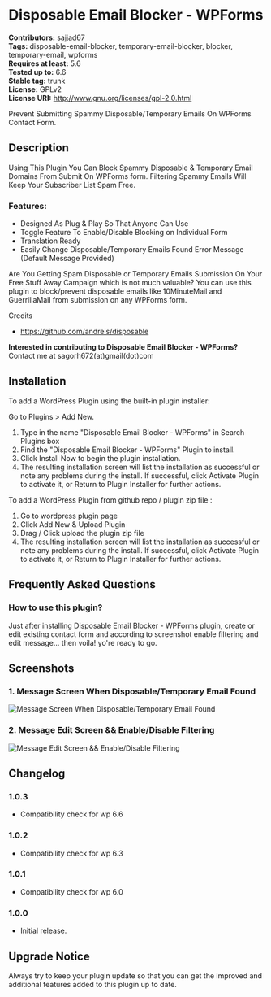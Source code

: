 # Disposable Email Blocker - WPForms

**Contributors:** sajjad67 \
**Tags:** disposable-email-blocker, temporary-email-blocker, blocker, temporary-email, wpforms \
**Requires at least:** 5.6 \
**Tested up to:** 6.6 \
**Stable tag:** trunk \
**License:** GPLv2 \
**License URI:** http://www.gnu.org/licenses/gpl-2.0.html

Prevent Submitting Spammy Disposable/Temporary Emails On WPForms Contact Form.

## Description

Using This Plugin You Can Block Spammy Disposable & Temporary Email Domains From Submit On WPForms form. Filtering Spammy Emails Will Keep Your Subscriber List Spam Free.

### Features:

- Designed As Plug & Play So That Anyone Can Use
- Toggle Feature To Enable/Disable Blocking on Individual Form
- Translation Ready
- Easily Change Disposable/Temporary Emails Found Error Message (Default Message Provided)

Are You Getting Spam Disposable or Temporary Emails Submission On Your Free Stuff Away Campaign which is not much valuable? You can use this plugin to block/prevent disposable emails like 10MinuteMail and GuerrillaMail from submission on any WPForms form.

Credits
- https://github.com/andreis/disposable

**Interested in contributing to Disposable Email Blocker - WPForms?**
Contact me at sagorh672(at)gmail(dot)com

## Installation

To add a WordPress Plugin using the built-in plugin installer:

Go to Plugins > Add New.

1. Type in the name "Disposable Email Blocker - WPForms" in Search Plugins box
2. Find the "Disposable Email Blocker - WPForms" Plugin to install.
3. Click Install Now to begin the plugin installation.
4. The resulting installation screen will list the installation as successful or note any problems during the install.
If successful, click Activate Plugin to activate it, or Return to Plugin Installer for further actions.

To add a WordPress Plugin from github repo / plugin zip file :
1. Go to wordpress plugin page
2. Click Add New & Upload Plugin
3. Drag / Click upload the plugin zip file
4. The resulting installation screen will list the installation as successful or note any problems during the install.
If successful, click Activate Plugin to activate it, or Return to Plugin Installer for further actions.

## Frequently Asked Questions

### How to use this plugin?

Just after installing Disposable Email Blocker - WPForms plugin, create or edit existing contact form and according to screenshot enable filtering and edit message... then voila! yo're ready to go.

## Screenshots

### 1. Message Screen When Disposable/Temporary Email Found

![Message Screen When Disposable/Temporary Email Found](https://ps.w.org/disposable-email-blocker-wpforms/assets/screenshot-1.png)

### 2. Message Edit Screen && Enable/Disable Filtering

![Message Edit Screen && Enable/Disable Filtering](https://ps.w.org/disposable-email-blocker-wpforms/assets/screenshot-2.png)


## Changelog

### 1.0.3
- Compatibility check for wp 6.6

### 1.0.2
- Compatibility check for wp 6.3

### 1.0.1

- Compatibility check for wp 6.0
### 1.0.0

- Initial release.

## Upgrade Notice

Always try to keep your plugin update so that you can get the improved and additional features added to this plugin up to date.
